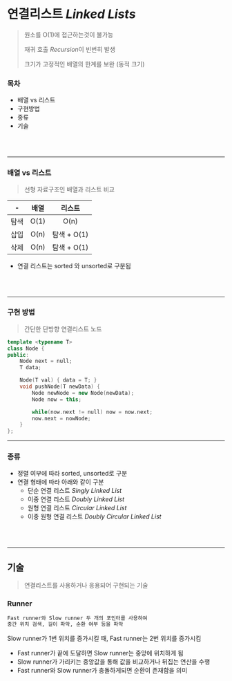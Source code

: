 
# 연결리스트 *Linked Lists*

> 원소를 O(1)에 접근하는것이 불가능 
> 
> 재귀 호출 *Recursion*이 빈번히 발생
>
> 크기가 고정적인 배열의 한계를 보완 (동적 크기)

### 목차
- 배열 vs 리스트
- 구현방법
- 종류
- 기술

<br/><br/>

---
### 배열 vs 리스트

> 선형 자료구조인 배열과 리스트 비교

| - | 배열 | 리스트 |
| :---: | :---: | :---: |
| 탐색 | O(1) | O(n) |
| 삽입 | O(n) | 탐색 + O(1) |
| 삭제 | O(n) | 탐색 + O(1) |

- 연결 리스트는 sorted 와 unsorted로 구분됨

<br/><br/>

---
### 구현 방법

> 간단한 단방향 연결리스트 노드

```cpp
template <typename T>
class Node {
public:	
	Node next = null;
	T data;

	Node(T val) { data = T; }
	void pushNode(T newData) {
		Node newNode = new Node(newData);
		Node now = this;

		while(now.next != null) now = now.next;
		now.next = nowNode;
	}
};
```

---
### 종류

- 정렬 여부에 따라 sorted, unsorted로 구분
- 연결 형태에 따라 아래와 같이 구분
	- 단순 연결 리스트 *Singly Linked List*
	- 이중 연결 리스트 *Doubly Linked List*
	- 원형 연결 리스트 *Circular Linked List*
	- 이중 원형 연결 리스트 *Doubly Circular Linked List*

<br/><br/>

---

## 기술

> 연결리스트를 사용하거나 응용되어 구현되는 기술

### Runner

```html
Fast runner와 Slow runner 두 개의 포인터를 사용하여
중간 위치 검색, 길이 파악, 순환 여부 등을 파악
```
Slow runner가 1번 위치를 증가시킬 때, Fast runner는 2번 위치를 증가시킴

- Fast runner가 끝에 도달하면 Slow runner는 중앙에 위치하게 됨
- Slow runner가 가리키는 중앙값을 통해 값을 비교하거나 뒤집는 연산을 수행
- Fast runner와 Slow runner가 충돌하게되면 순환이 존재함을 의미
